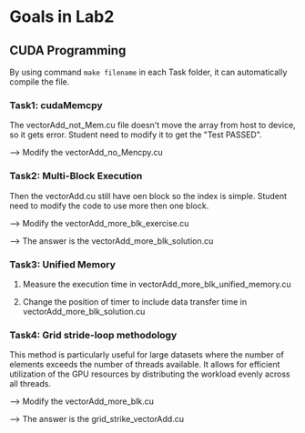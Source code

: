 # Goals in Lab2

## CUDA Programming

By using command `make filename` in each Task folder, it can automatically compile the file. 

### Task1: cudaMemcpy
The vectorAdd_not_Mem.cu file doesn't move the array from host to device, so it gets error. Student need to modify it to get the "Test PASSED".

--> Modify the vectorAdd_no_Mencpy.cu

### Task2: Multi-Block Execution

Then the vectorAdd.cu still have oen block so the index is simple. Student need to modify the code to use more then one block.

--> Modify the vectorAdd_more_blk_exercise.cu

--> The answer is the vectorAdd_more_blk_solution.cu

### Task3: Unified Memory

1. Measure the execution time in vectorAdd_more_blk_unified_memory.cu

2. Change the position of timer to include data transfer time in vectorAdd_more_blk_solution.cu

### Task4: Grid stride-loop methodology

This method is particularly useful for large datasets where the number of elements exceeds the number of threads available. It allows for efficient utilization of the GPU resources by distributing the workload evenly across all threads.

--> Modify the vectorAdd_more_blk.cu

--> The answer is the grid_strike_vectorAdd.cu
